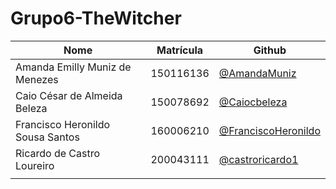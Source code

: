 # Grupo6-TheWitcher

|Nome|Matrícula|Github|
|--|--|--|
|Amanda Emilly Muniz de Menezes|150116136|[@AmandaMuniz]()|
|Caio César de Almeida Beleza|150078692|[@Caiocbeleza](https://github.com/Caiocbeleza)|
|Francisco Heronildo Sousa Santos|160006210|[@FranciscoHeronildo]()|
|Ricardo de Castro Loureiro|200043111|[@castroricardo1]()|
||||

